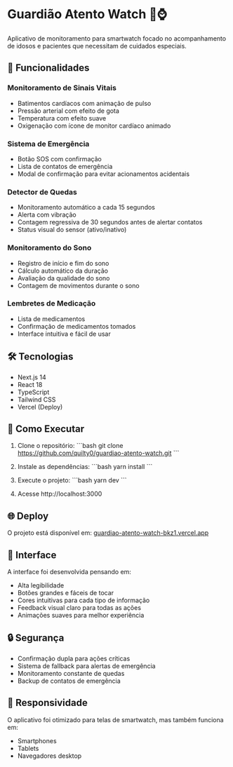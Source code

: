 # Guardião Atento Watch 🏥⌚

Aplicativo de monitoramento para smartwatch focado no acompanhamento de idosos e pacientes que necessitam de cuidados especiais.

## 🌟 Funcionalidades

### Monitoramento de Sinais Vitais
- Batimentos cardíacos com animação de pulso
- Pressão arterial com efeito de gota
- Temperatura com efeito suave
- Oxigenação com ícone de monitor cardíaco animado

### Sistema de Emergência
- Botão SOS com confirmação
- Lista de contatos de emergência
- Modal de confirmação para evitar acionamentos acidentais

### Detector de Quedas
- Monitoramento automático a cada 15 segundos
- Alerta com vibração
- Contagem regressiva de 30 segundos antes de alertar contatos
- Status visual do sensor (ativo/inativo)

### Monitoramento do Sono
- Registro de início e fim do sono
- Cálculo automático da duração
- Avaliação da qualidade do sono
- Contagem de movimentos durante o sono

### Lembretes de Medicação
- Lista de medicamentos
- Confirmação de medicamentos tomados
- Interface intuitiva e fácil de usar

## 🛠️ Tecnologias

- Next.js 14
- React 18
- TypeScript
- Tailwind CSS
- Vercel (Deploy)

## 🚀 Como Executar

1. Clone o repositório:
\`\`\`bash
git clone https://github.com/quilty0/guardiao-atento-watch.git
\`\`\`

2. Instale as dependências:
\`\`\`bash
yarn install
\`\`\`

3. Execute o projeto:
\`\`\`bash
yarn dev
\`\`\`

4. Acesse http://localhost:3000

## 🌐 Deploy

O projeto está disponível em: [guardiao-atento-watch-bkz1.vercel.app](https://guardiao-atento-watch-bkz1.vercel.app)

## 🎨 Interface

A interface foi desenvolvida pensando em:
- Alta legibilidade
- Botões grandes e fáceis de tocar
- Cores intuitivas para cada tipo de informação
- Feedback visual claro para todas as ações
- Animações suaves para melhor experiência

## 🔒 Segurança

- Confirmação dupla para ações críticas
- Sistema de fallback para alertas de emergência
- Monitoramento constante de quedas
- Backup de contatos de emergência

## 📱 Responsividade

O aplicativo foi otimizado para telas de smartwatch, mas também funciona em:
- Smartphones
- Tablets
- Navegadores desktop 